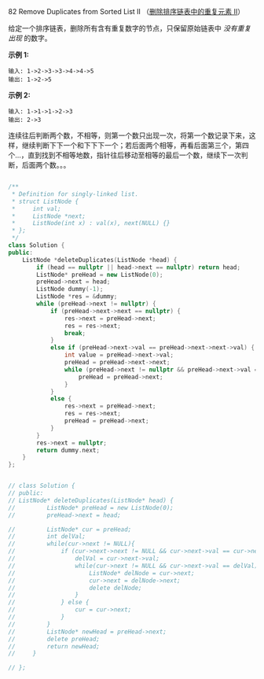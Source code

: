 82 Remove Duplicates from Sorted List II （[删除排序链表中的重复元素 II](https://leetcode-cn.com/problems/Remove-Duplicates-from-Sorted-List-II/)）

给定一个排序链表，删除所有含有重复数字的节点，只保留原始链表中 *没有重复出现* 的数字。

**示例 1:**

```
输入: 1->2->3->3->4->4->5
输出: 1->2->5
```

**示例 2:**

```
输入: 1->1->1->2->3
输出: 2->3
```

连续往后判断两个数，不相等，则第一个数只出现一次，将第一个数记录下来，这样，继续判断下下一个和下下下一个；若后面两个相等，再看后面第三个，第四个...，直到找到不相等地数，指针往后移动至相等的最后一个数，继续下一次判断，后面两个数。。。

```C++

/**
 * Definition for singly-linked list.
 * struct ListNode {
 *     int val;
 *     ListNode *next;
 *     ListNode(int x) : val(x), next(NULL) {}
 * };
 */
class Solution {
public:
	ListNode *deleteDuplicates(ListNode *head) {
		if (head == nullptr || head->next == nullptr) return head;
		ListNode* preHead = new ListNode(0);
		preHead->next = head;
		ListNode dummy(-1);
		ListNode *res = &dummy;
		while (preHead->next != nullptr) {
			if (preHead->next->next == nullptr) {
				res->next = preHead->next;
				res = res->next;
				break;
			}
			else if (preHead->next->val == preHead->next->next->val) {
				int value = preHead->next->val;
				preHead = preHead->next->next;
				while (preHead->next != nullptr && preHead->next->val == value) {
					preHead = preHead->next;
				}
			}
			else {
				res->next = preHead->next;
				res = res->next;
				preHead = preHead->next;
			}
		}
		res->next = nullptr;
		return dummy.next;
	}
};


// class Solution {
// public:
// ListNode* deleteDuplicates(ListNode* head) {
//         ListNode* preHead = new ListNode(0);
//         preHead->next = head;

//         ListNode* cur = preHead;
//         int delVal;
//         while(cur->next != NULL){
//             if (cur->next->next != NULL && cur->next->val == cur->next->next->val) {
//                 delVal = cur->next->val;
//                 while(cur->next != NULL && cur->next->val == delVal){
//                     ListNode* delNode = cur->next;
//                     cur->next = delNode->next;
//                     delete delNode;
//                 }
//             } else {
//                 cur = cur->next;
//             }
//         }
//         ListNode* newHead = preHead->next;
//         delete preHead;
//         return newHead;
//     }

// };
```

